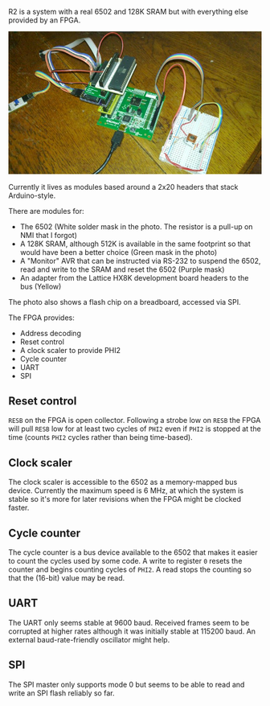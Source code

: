 
R2 is a system with a real 6502 and 128K SRAM but with everything else provided by an FPGA.

![R2](R2.jpg)

Currently it lives as modules based around a 2x20 headers that stack Arduino-style.

There are modules for:

  - The 6502 (White solder mask in the photo.  The resistor is a pull-up on NMI that I forgot)
  - A 128K SRAM, although 512K is available in the same footprint so that would have been a better choice (Green mask in the photo)
  - A "Monitor" AVR that can be instructed via RS-232 to suspend the 6502, read and write to the SRAM and reset the 6502 (Purple mask)
  - An adapter from the Lattice HX8K development board headers to the bus (Yellow)

The photo also shows a flash chip on a breadboard, accessed via SPI.

The FPGA provides:

  - Address decoding
  - Reset control
  - A clock scaler to provide PHI2
  - Cycle counter
  - UART
  - SPI


## Reset control

`RESB` on the FPGA is open collector.  Following a strobe low on `RESB` the FPGA will pull `RESB` low for at least two cycles of `PHI2` even if `PHI2` is stopped at the time (counts `PHI2` cycles rather than being time-based).


## Clock scaler

The clock scaler is accessible to the 6502 as a memory-mapped bus device.  Currently the maximum speed is 6 MHz, at which the system is stable so it's more for later revisions when the FPGA might be clocked faster.


## Cycle counter

The cycle counter is a bus device available to the 6502 that makes it easier to count the cycles used by some code.  A write to register `0` resets the counter and begins counting cycles of `PHI2`.  A read stops the counting so that the (16-bit) value may be read.


## UART

The UART only seems stable at 9600 baud.  Received frames seem to be corrupted at higher rates although it was initially stable at 115200 baud.  An external baud-rate-friendly oscillator might help.


## SPI

The SPI master only supports mode 0 but seems to be able to read and write an SPI flash reliably so far.

